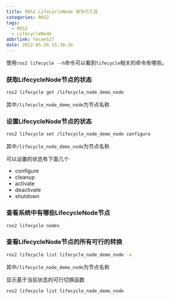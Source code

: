 ```yaml
---
title: ROS2 LifecycleNode 命令行工具
categories: ROS2
tags:
  - ROS2
  - LifecycleNode
abbrlink: fecee527
date: 2022-05-26 15:30:16
---
```



使用`ros2 lifecycle --h`命令可以看到`lifecycle`相关的命令有哪些。

### 获取LifecycleNode节点的状态

```bash
ros2 lifecycle get /lifecycle_node_demo_node
```
其中`/lifecycle_node_demo_node`为节点名称

<!--more-->

### 设置LifecycleNode节点的状态
```bash
ros2 lifecycle set /lifecycle_node_demo_node configure

```
其中`/lifecycle_node_demo_node`为节点名称

可以设置的状态有下面几个
- configure
- cleanup 
- activate 
- deactivate
- shutdown 

### 查看系统中有哪些LifecycleNode节点

```bash
ros2 lifecycle nodes
```

### 查看LifecycleNode节点的所有可行的转换
```bash
ros2 lifecycle list lifecycle_node_demo_node -a
```
其中`/lifecycle_node_demo_node`为节点名称

显示基于当前状态的可行切换函数
```bash
ros2 lifecycle list lifecycle_node_demo_node
```
